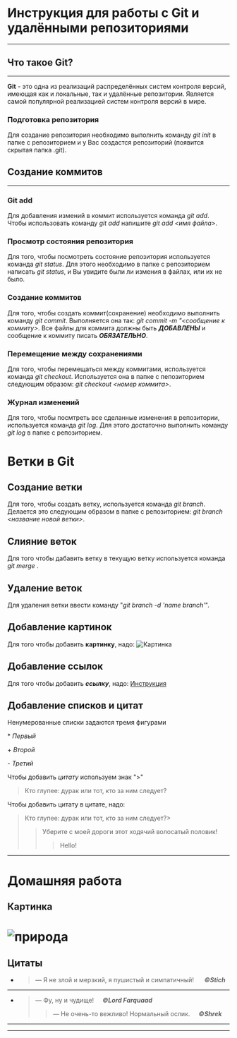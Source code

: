 **Инструкция для работы с Git и удалёнными репозиториями**
===
---
## Что такое Git?
---
**Git** - это одна из реализаций распределённых систем контроля версий, имеющая как и локальные, так и удалённые репозитории. Является самой популярной реализацией систем контроля версий в мире.
### Подготовка репозитория
Для создание репозитория необходимо выполнить команду *git init*  в папке с репозиторием и у Вас создаcтся репозиторий (появится скрытая папка .git).

## Создание коммитов
---
### Git add
Для добавления измений в коммит используется команда *git add*. Чтобы использовать команду *git add* напишите *git add <имя файла>*.

### Просмотр состояния репозитория
Для того, чтобы посмотреть состояние репозитория используется команда *git status*. Для этого необходимо в папке с репозиторием написать *git status*, и Вы увидите были ли измения в файлах, или их не было.

### Создание коммитов
Для того, чтобы создать коммит(сохранение) необходимо выполнить команду *git commit*. Выполняется она так: *git commit -m "<сообщение к коммиту>*. Все файлы для коммита должны быть ***ДОБАВЛЕНЫ*** и сообщение к коммиту писать ***ОБЯЗАТЕЛЬНО***.

### Перемещение между сохранениями
Для того, чтобы перемещаться между коммитами, используется команда *git checkout*. Используется она в папке с пепозиторием следующим образом: *git checkout <номер коммита>*.

### Журнал изменений
Для того, чтобы посмтреть все сделанные изменения в репозитории, используется команда *git log*. Для этого достаточно выполнить команду *git log* в папке с репозиторием.

# Ветки в Git

## Создание ветки

Для того, чтобы создать ветку, используется команда *git branch*. Делается это следующим образом в папке с репозиторием: *git branch <название новой ветки>*.

## Слияние веток

Для того чтобы дабавить ветку в текущую ветку используется команда *git merge <name branch>*.

## Удаление веток

Для удаления ветки ввести команду "*git branch -d 'name branch'*".

## Добавление картинок
Для того чтобы добавить **картинку**, надо:
![Картинка](https://zooclub.ru/attach/10000/10094.jpg)

## Добавление ссылок
Для того чтобы добавить ***ссылку***, надо:
[Инструкция](https://yandex.ru/images/search?from=tabbar&text=картинки%20с%20животными)

## Добавление списков и цитат
Ненумерованные списки задаются тремя фигурами

\* *Первый* 

\+ *Второй* 

\- *Третий*

Чтобы добавить *цитату* используем знак ">"
>Кто глупее: дурак или тот, кто за ним следует?

Чтобы добавить цитату в цитате, надо:
>Кто глупее: дурак или тот, кто за ним следует?>
>>Уберите с моей дороги этот ходячий волосатый половик!
>>>Hello!
---
**Домашняя работа**
===
## Картинка
![природа](https://fikiwiki.com/uploads/posts/2022-02/1644965639_52-fikiwiki-com-p-kartinki-priroda-na-zastavku-telefona-59.jpg)
===
## Цитаты
* >— Я не злой и мерзкий, я пушистый и симпатичный!  &nbsp;&nbsp;&nbsp;&nbsp;&nbsp;***©Stich***
---
* >— Фу, ну и чудище!&nbsp;&nbsp;&nbsp;&nbsp;&nbsp;***©Lord Farquaad***
  >>— Не очень-то вежливо! Нормальный ослик.&nbsp;&nbsp;&nbsp;&nbsp;&nbsp;***©Shrek***
---
---
